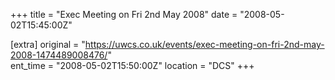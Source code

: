 +++
title = "Exec Meeting on Fri 2nd May 2008"
date = "2008-05-02T15:45:00Z"

[extra]
original = "https://uwcs.co.uk/events/exec-meeting-on-fri-2nd-may-2008-1474489008476/"    
ent_time = "2008-05-02T15:50:00Z"
location = "DCS"
+++



